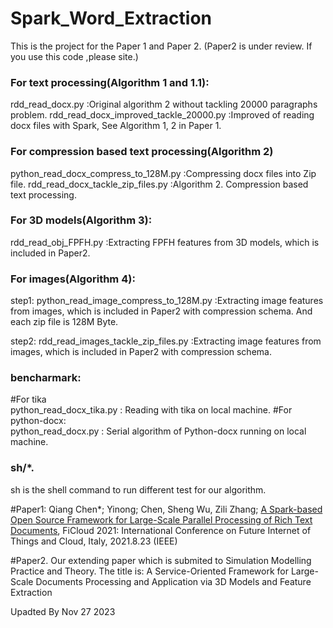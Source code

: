 # Spark_Word_Extraction
This is the project for the Paper 1 and Paper 2. (Paper2 is under review. If you use this code ,please site.)

### For text processing(Algorithm 1 and 1.1):<br>
rdd_read_docx.py                          :Original algorithm 2 without tackling 20000 paragraphs problem.
rdd_read_docx_improved_tackle_20000.py    :Improved of reading docx files with Spark, See Algorithm 1, 2  in Paper 1. 

### For compression based text processing(Algorithm 2)<br>
python_read_docx_compress_to_128M.py      :Compressing docx files into Zip file.
rdd_read_docx_tackle_zip_files.py         :Algorithm 2. Compression based text processing.

### For 3D models(Algorithm 3):<br>
rdd_read_obj_FPFH.py		                  :Extracting FPFH features from 3D models, which is included in Paper2.	

### For images(Algorithm 4):<br>

step1: python_read_image_compress_to_128M.py  :Extracting image features from images, which is included in Paper2 with compression schema. And each zip file is 128M Byte.

step2: rdd_read_images_tackle_zip_files.py  :Extracting image features from images, which is included in Paper2 with compression schema.	

### bencharmark: <br>
#For tika<br>
python_read_docx_tika.py : Reading with tika on local machine.
#For python-docx:<br>
python_read_docx.py   : Serial algorithm of Python-docx running on local machine.
<br>
### sh/*.<br>
sh is the shell command to run different test for our algorithm.

#Paper1: Qiang Chen*; Yinong; Chen, Sheng Wu, Zili Zhang; <a href='https://ieeexplore.ieee.org/document/9590234' target=_blank>A Spark-based Open Source Framework for Large-Scale Parallel Processing of Rich Text Documents</a>, FiCloud 2021: International Conference on Future Internet of Things and Cloud, Italy, 2021.8.23 (IEEE)

#Paper2. Our extending paper which is submited to Simulation Modelling Practice and Theory. The title is:  A Service-Oriented Framework for Large-Scale Documents Processing and Application via 3D Models and Feature Extraction



Upadted By Nov 27 2023

